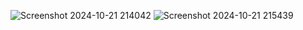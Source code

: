 ![Screenshot 2024-10-21 214042](https://github.com/user-attachments/assets/43bf6b4d-e443-40d3-b020-8d519aea297e)
![Screenshot 2024-10-21 215439](https://github.com/user-attachments/assets/f1b605f0-f7a5-4d4b-b921-2bc163866426)
